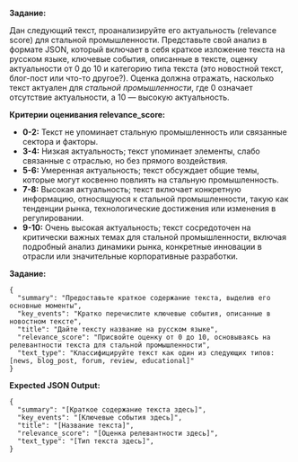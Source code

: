 **Задание:**

Дан следующий текст, проанализируйте его актуальность (relevance score) для стальной промышленности. Представьте свой анализ в формате JSON, который включает в себя краткое изложение текста на русском языке, ключевые события, описанные в тексте, оценку актуальности от 0 до 10 и категорию типа текста (это новостной текст, блог-пост или что-то другое?). Оценка должна отражать, насколько текст актуален для *стальной промышленности*, где 0 означает отсутствие актуальности, а 10 — высокую актуальность.

**Критерии оценивания relevance_score:**
- **0-2:** Текст не упоминает стальную промышленность или связанные сектора и факторы.
- **3-4:** Низкая актуальность; текст упоминает элементы, слабо связанные с отраслью, но без прямого воздействия.
- **5-6:** Умеренная актуальность; текст обсуждает общие темы, которые могут косвенно повлиять на стальную промышленность.
- **7-8:** Высокая актуальность; текст включает конкретную информацию, относящуюся к стальной промышленности, такую как тенденции рынка, технологические достижения или изменения в регулировании.
- **9-10:** Очень высокая актуальность; текст сосредоточен на критически важных темах для стальной промышленности, включая подробный анализ динамики рынка, конкретные инновации в отрасли или значительные корпоративные разработки.

**Задание:**
```
{
  "summary": "Предоставьте краткое содержание текста, выделив его основные моменты",
  "key_events": "Кратко перечислите ключевые события, описанные в новостном тексте",
  "title": "Дайте тексту название на русском языке",
  "relevance_score": "Присвойте оценку от 0 до 10, основываясь на релевантности текста для стальной промышленности",
  "text_type": "Классифицируйте текст как один из следующих типов: [news, blog_post, forum, review, educational]"
}
```

**Expected JSON Output:**
```
{
  "summary": "[Краткое содержание текста здесь]",
  "key_events": "[Ключевые события здесь]",
  "title": "[Название текста]",
  "relevance_score": "[Оценка релевантности здесь]",
  "text_type": "[Тип текста здесь]",
}
```